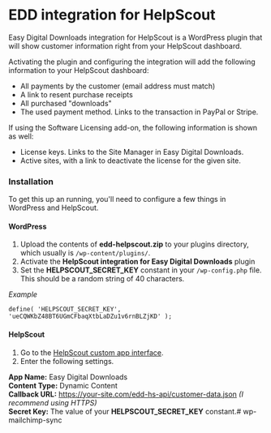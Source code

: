 EDD integration for HelpScout
=============

Easy Digital Downloads integration for HelpScout is a WordPress plugin that will show customer information right from your HelpScout dashboard.

Activating the plugin and configuring the integration will add the following information to your HelpScout dashboard:

- All payments by the customer (email address must match)
- A link to resent purchase receipts
- All purchased "downloads"
- The used payment method. Links to the transaction in PayPal or Stripe.

If using the Software Licensing add-on, the following information is shown as well:

- License keys. Links to the Site Manager in Easy Digital Downloads.
- Active sites, with a link to deactivate the license for the given site.


### Installation

To get this up an running, you'll need to configure a few things in WordPress and HelpScout.

#### WordPress

1. Upload the contents of **edd-helpscout.zip** to your plugins directory, which usually is `/wp-content/plugins/`.
1. Activate the **HelpScout integration for Easy Digital Downloads** plugin
1. Set the **HELPSCOUT_SECRET_KEY** constant in your `/wp-config.php` file. This should be a random string of 40 characters.


_Example_

`
define( 'HELPSCOUT_SECRET_KEY', 'ueCQWKbZ48BT6UGmCFbaqXtbLaDZu1v6rnBLZjKD' );
`

#### HelpScout

1. Go to the [HelpScout custom app interface](https://secure.helpscout.net/apps/custom/).
1. Enter the following settings.

**App Name:** Easy Digital Downloads<br />
**Content Type:** Dynamic Content<br />
**Callback URL:** https://your-site.com/edd-hs-api/customer-data.json _(I recommend using HTTPS)_ <br />
**Secret Key:** The value of your **HELPSCOUT_SECRET_KEY** constant.# wp-mailchimp-sync
